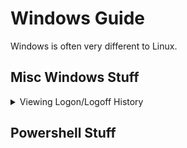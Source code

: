 # Windows Guide

Windows is often very different to Linux.

## Misc Windows Stuff

<details>
<summary>Viewing Logon/Logoff History</summary>

see [answer](https://answers.microsoft.com/en-us/windows/forum/all/i-want-to-view-login-history-for-the-last-week/5fe01b49-0570-47c1-bf1f-edf2efed8202)

You can use the Event Viewer to see this information.

1. Open Control Panel / Administrative Tools. Double Click the Event Viewer.
2. In the Event Viewer, in the Navigation Pane on the left side.

   a. Expand Applications and Services Logs / Microsoft / Windows / User Profile Service

   b. Click the Operational folder.

4. At the top of the Center section, you will see the Events list sorted by Date/Time and Event ID.

   a. The Event ID 2 is a Logon and the Event ID 4 is a Logoff.

5. Select one of these events and, in the bottom pane, you will see the information showing the User Name that was Logged on or Logged Off on that date at that time.

   a. Scroll down to the Date and Time that you are looking for.

If you view this type of information often, let me know and I can show you how to use the Filters in the Event Viewer to make this information easier to access.

</details>

## Powershell Stuff
